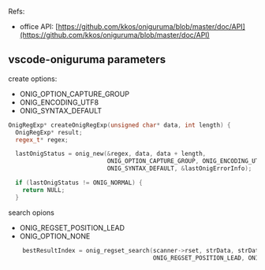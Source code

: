Refs:

 - office API: [https://github.com/kkos/oniguruma/blob/master/doc/API](https://github.com/kkos/oniguruma/blob/master/doc/API)


## vscode-oniguruma parameters

create options:

 - ONIG_OPTION_CAPTURE_GROUP
 - ONIG_ENCODING_UTF8
 - ONIG_SYNTAX_DEFAULT

```cpp
OnigRegExp* createOnigRegExp(unsigned char* data, int length) {
  OnigRegExp* result;
  regex_t* regex;

  lastOnigStatus = onig_new(&regex, data, data + length,
                            ONIG_OPTION_CAPTURE_GROUP, ONIG_ENCODING_UTF8,
                            ONIG_SYNTAX_DEFAULT, &lastOnigErrorInfo);

  if (lastOnigStatus != ONIG_NORMAL) {
    return NULL;
  }
```

search opions

 - ONIG_REGSET_POSITION_LEAD
 - ONIG_OPTION_NONE

```cpp
    bestResultIndex = onig_regset_search(scanner->rset, strData, strData + strLength, strData + position, strData + strLength,
                                         ONIG_REGSET_POSITION_LEAD, ONIG_OPTION_NONE, &bestLocation);

```